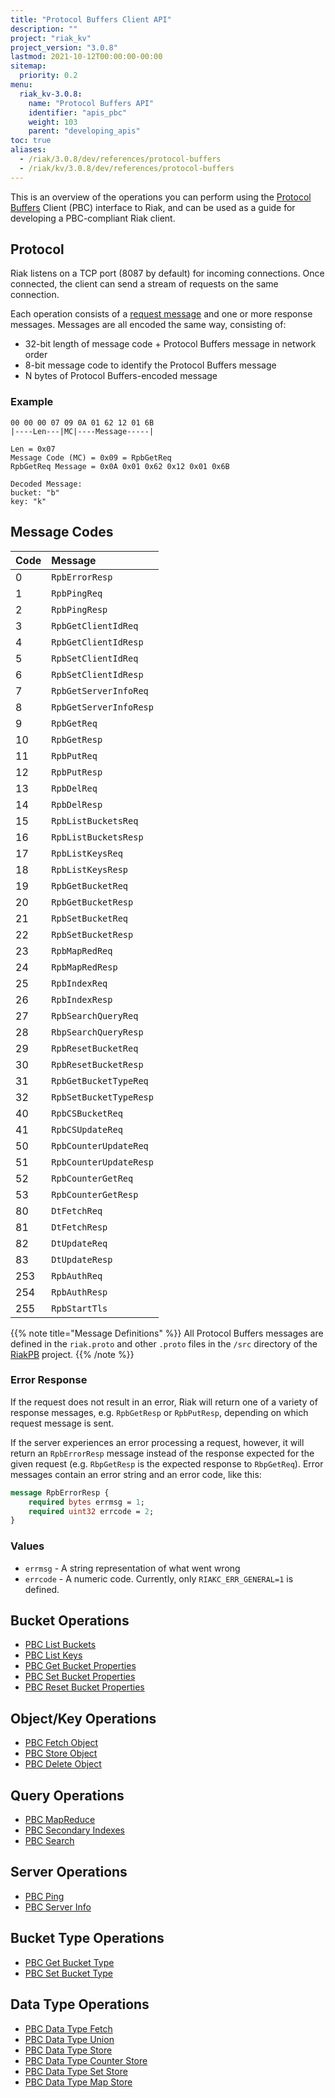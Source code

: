 ```yaml
---
title: "Protocol Buffers Client API"
description: ""
project: "riak_kv"
project_version: "3.0.8"
lastmod: 2021-10-12T00:00:00-00:00
sitemap:
  priority: 0.2
menu:
  riak_kv-3.0.8:
    name: "Protocol Buffers API"
    identifier: "apis_pbc"
    weight: 103
    parent: "developing_apis"
toc: true
aliases:
  - /riak/3.0.8/dev/references/protocol-buffers
  - /riak/kv/3.0.8/dev/references/protocol-buffers
---
```


This is an overview of the operations you can perform using the
[Protocol Buffers](https://code.google.com/p/protobuf/) Client (PBC)
interface to Riak, and can be used as a guide for developing a
PBC-compliant Riak client.

## Protocol

Riak listens on a TCP port (8087 by default) for incoming connections.
Once connected, the client can send a stream of requests on the same
connection.

Each operation consists of a [request message](https://developers.google.com/protocol-buffers/docs/encoding) and one or more response messages. Messages are all encoded the same way, consisting of:

* 32-bit length of message code + Protocol Buffers message in network
  order
* 8-bit message code to identify the Protocol Buffers message
* N bytes of Protocol Buffers-encoded message

### Example

```
00 00 00 07 09 0A 01 62 12 01 6B
|----Len---|MC|----Message-----|

Len = 0x07
Message Code (MC) = 0x09 = RpbGetReq
RpbGetReq Message = 0x0A 0x01 0x62 0x12 0x01 0x6B

Decoded Message:
bucket: "b"
key: "k"
```

## Message Codes

Code | Message |
:----|:--------|
0 | `RpbErrorResp` |
1 | `RpbPingReq` |
2 | `RpbPingResp` |
3 | `RpbGetClientIdReq` |
4 | `RpbGetClientIdResp` |
5 | `RpbSetClientIdReq` |
6 | `RpbSetClientIdResp` |
7 | `RpbGetServerInfoReq` |
8 | `RpbGetServerInfoResp` |
9 | `RpbGetReq` |
10 | `RpbGetResp` |
11 | `RpbPutReq` |
12 | `RpbPutResp` |
13 | `RpbDelReq` |
14 | `RpbDelResp` |
15 | `RpbListBucketsReq` |
16 | `RpbListBucketsResp` |
17 | `RpbListKeysReq` |
18 | `RpbListKeysResp` |
19 | `RpbGetBucketReq` |
20 | `RpbGetBucketResp` |
21 | `RpbSetBucketReq` |
22 | `RpbSetBucketResp` |
23 | `RpbMapRedReq` |
24 | `RpbMapRedResp` |
25 | `RpbIndexReq` |
26 | `RpbIndexResp` |
27 | `RpbSearchQueryReq` |
28 | `RbpSearchQueryResp` |
29 | `RpbResetBucketReq` |
30 | `RpbResetBucketResp` |
31 | `RpbGetBucketTypeReq` |
32 | `RpbSetBucketTypeResp` |
40 | `RpbCSBucketReq` |
41 | `RpbCSUpdateReq` |
50 | `RpbCounterUpdateReq` |
51 | `RpbCounterUpdateResp` |
52 | `RpbCounterGetReq` |
53 | `RpbCounterGetResp` |
80 | `DtFetchReq` |
81 | `DtFetchResp` |
82 | `DtUpdateReq` |
83 | `DtUpdateResp` |
253 | `RpbAuthReq` |
254 | `RpbAuthResp` |
255 | `RpbStartTls` |

{{% note title="Message Definitions" %}}
All Protocol Buffers messages are defined in the `riak.proto` and other
`.proto` files in the `/src` directory of the
<a href="https://github.com/basho/riak_pb">RiakPB</a> project.
{{% /note %}}

### Error Response

If the request does not result in an error, Riak will return one of a
variety of response messages, e.g. `RpbGetResp` or `RpbPutResp`,
depending on which request message is sent.

If the server experiences an error processing a request, however, it
will return an `RpbErrorResp` message instead of the response expected
for the given request (e.g. `RbpGetResp` is the expected response to
`RbpGetReq`). Error messages contain an error string and an error code,
like this:

```protobuf
message RpbErrorResp {
    required bytes errmsg = 1;
    required uint32 errcode = 2;
}
```

### Values

* `errmsg` - A string representation of what went wrong
* `errcode` - A numeric code. Currently, only `RIAKC_ERR_GENERAL=1`
  is defined.

## Bucket Operations

* [PBC List Buckets]({{<baseurl>}}riak/kv/3.0.8/developing/api/protocol-buffers/list-buckets)
* [PBC List Keys]({{<baseurl>}}riak/kv/3.0.8/developing/api/protocol-buffers/list-keys)
* [PBC Get Bucket Properties]({{<baseurl>}}riak/kv/3.0.8/developing/api/protocol-buffers/get-bucket-props)
* [PBC Set Bucket Properties]({{<baseurl>}}riak/kv/3.0.8/developing/api/protocol-buffers/set-bucket-props)
* [PBC Reset Bucket Properties]({{<baseurl>}}riak/kv/3.0.8/developing/api/protocol-buffers/reset-bucket-props)

## Object/Key Operations

* [PBC Fetch Object]({{<baseurl>}}riak/kv/3.0.8/developing/api/protocol-buffers/fetch-object)
* [PBC Store Object]({{<baseurl>}}riak/kv/3.0.8/developing/api/protocol-buffers/store-object)
* [PBC Delete Object]({{<baseurl>}}riak/kv/3.0.8/developing/api/protocol-buffers/delete-object)

## Query Operations

* [PBC MapReduce]({{<baseurl>}}riak/kv/3.0.8/developing/api/protocol-buffers/mapreduce)
* [PBC Secondary Indexes]({{<baseurl>}}riak/kv/3.0.8/developing/api/protocol-buffers/secondary-indexes)
* [PBC Search]({{<baseurl>}}riak/kv/3.0.8/developing/api/protocol-buffers/search)

## Server Operations

* [PBC Ping]({{<baseurl>}}riak/kv/3.0.8/developing/api/protocol-buffers/ping)
* [PBC Server Info]({{<baseurl>}}riak/kv/3.0.8/developing/api/protocol-buffers/server-info)

## Bucket Type Operations

* [PBC Get Bucket Type]({{<baseurl>}}riak/kv/3.0.8/developing/api/protocol-buffers/get-bucket-type)
* [PBC Set Bucket Type]({{<baseurl>}}riak/kv/3.0.8/developing/api/protocol-buffers/set-bucket-type)

## Data Type Operations

* [PBC Data Type Fetch]({{<baseurl>}}riak/kv/3.0.8/developing/api/protocol-buffers/dt-fetch)
* [PBC Data Type Union]({{<baseurl>}}riak/kv/3.0.8/developing/api/protocol-buffers/dt-union)
* [PBC Data Type Store]({{<baseurl>}}riak/kv/3.0.8/developing/api/protocol-buffers/dt-store)
* [PBC Data Type Counter Store]({{<baseurl>}}riak/kv/3.0.8/developing/api/protocol-buffers/dt-counter-store)
* [PBC Data Type Set Store]({{<baseurl>}}riak/kv/3.0.8/developing/api/protocol-buffers/dt-set-store)
* [PBC Data Type Map Store]({{<baseurl>}}riak/kv/3.0.8/developing/api/protocol-buffers/dt-map-store)

